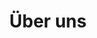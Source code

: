 ---
title: Über uns
custom_title:
  html: Information
  header_medium: Umweltverträglichkeitsprüfungen<br>Saarland
  header_large: Umweltverträglichkeitsprüfungen<br>Saarland
  header_medium_hide: UVP <br class="show-for-xsmall-only">Saarland
meta:
  title: PAGES.PARTNER_META_TITLE
  keywords: PAGES.PARTNER_META_KEYWORDS
  description: PAGES.PARTNER_META_DESCRIPTION
visible: true
routes:
  default: /sl
content:
  items: '@self.modular'
  order:
    by: default
---